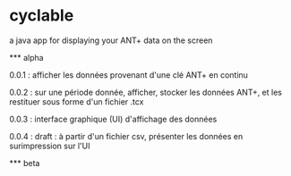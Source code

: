 # cyclable
a java app for displaying your ANT+ data on the screen

*** alpha

0.0.1 : afficher les données provenant d'une clé ANT+ en continu

0.0.2 : sur une période donnée, afficher, stocker les données ANT+, et les restituer sous forme d'un fichier .tcx

0.0.3 : interface graphique (UI) d'affichage des données

0.0.4 : draft : à partir d'un fichier csv, présenter les données en surimpression sur l'UI

*** beta

